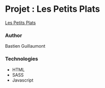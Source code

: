 # Projet : Les Petits Plats 

[Les Petits Plats]()

### Author

Bastien Guillaumont

### Technologies

- HTML
- SASS
- Javascript 
